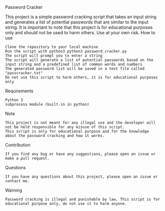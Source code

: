 Password Cracker

This project is a simple password cracking script that takes an input string and generates a list of potential passwords that are similar to the input string. It is important to note that this project is for educational purposes only and should not be used to harm others. Use at your own risk.
How to use

    Clone the repository to your local machine
    Run the script with python3 python3 password_cracker.py
    The script will prompt you to enter a string
    The script will generate a list of potential passwords based on the input string and a predefined list of common words and numbers
    The generated password list will be saved in a text file called "passcracker.txt"
    Do not use this script to harm others, it is for educational purposes only

Requirements

    Python 3
    subprocess module (built-in in python)

Note

    This project is not meant for any illegal use and the developer will not be held responsible for any misuse of this script.
    This script is only for educational purpose and for the knowledge about the password cracking and how it works.

Contribution

    If you find any bug or have any suggestions, please open an issue or make a pull request.

Questions

    If you have any questions about this project, please open an issue or contact me.

Warning

    Password cracking is illegal and punishable by law, This script is for educational purpose only, do not use it to harm anyone.
